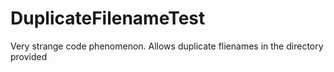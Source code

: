 # DuplicateFilenameTest
Very strange code phenomenon. Allows duplicate flienames in the directory provided
